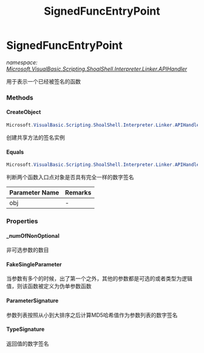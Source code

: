 ﻿---
title: SignedFuncEntryPoint
---

# SignedFuncEntryPoint
_namespace: [Microsoft.VisualBasic.Scripting.ShoalShell.Interpreter.Linker.APIHandler](N-Microsoft.VisualBasic.Scripting.ShoalShell.Interpreter.Linker.APIHandler.html)_

用于表示一个已经被签名的函数

### Methods

#### CreateObject
```csharp
Microsoft.VisualBasic.Scripting.ShoalShell.Interpreter.Linker.APIHandler.SignedFuncEntryPoint.CreateObject(System.Reflection.MethodInfo,Microsoft.VisualBasic.Scripting.MetaData.OverloadsSignatureHandle[])
```
创建共享方法的签名实例

#### Equals
```csharp
Microsoft.VisualBasic.Scripting.ShoalShell.Interpreter.Linker.APIHandler.SignedFuncEntryPoint.Equals(System.Object)
```
判断两个函数入口点对象是否具有完全一样的数字签名

|Parameter Name|Remarks|
|--------------|-------|
|obj|-|




### Properties

#### _numOfNonOptional
非可选参数的数目
#### FakeSingleParameter
当参数有多个的时候，出了第一个之外，其他的参数都是可选的或者类型为逻辑值，则该函数被定义为伪单参数函数
#### ParameterSignature
参数列表按照从小到大排序之后计算MD5哈希值作为参数列表的数字签名
#### TypeSignature
返回值的数字签名

